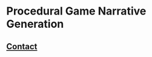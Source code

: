 # Procedural Game Narrative Generation

## **[Contact](https://github.com/ColeBallard/coleballard.github.io/blob/main/README.md)**
